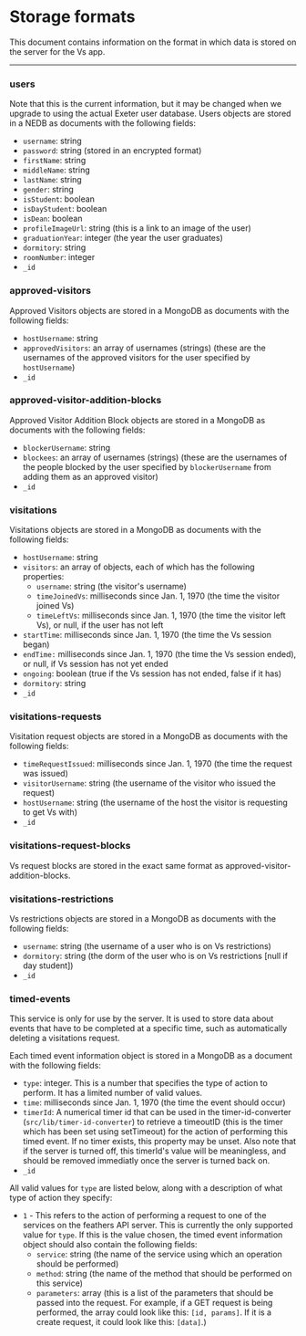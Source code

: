 # Storage formats
This document contains information on the format in which data is stored on the server for the Vs app.

---

### users
Note that this is the current information, but it may be changed when we upgrade to using the actual Exeter user database.
Users objects are stored in a NEDB as documents with the following fields:
* `username`: string
* `password`: string (stored in an encrypted format)
* `firstName`: string
* `middleName`: string
* `lastName`: string
* `gender`: string
* `isStudent`: boolean
* `isDayStudent`: boolean
* `isDean`: boolean
* `profileImageUrl`: string (this is a link to an image of the user)
* `graduationYear`: integer (the year the user graduates)
* `dormitory`: string
* `roomNumber`: integer
* `_id`

### approved-visitors
Approved Visitors objects are stored in a MongoDB as documents with the following fields:
* `hostUsername`: string
* `approvedVisitors`: an array of usernames (strings) (these are the usernames of the approved visitors for the user specified by `hostUsername`)
* `_id`

### approved-visitor-addition-blocks
Approved Visitor Addition Block objects are stored in a MongoDB as documents with the following fields:
* `blockerUsername`: string
* `blockees`: an array of usernames (strings) (these are the usernames of the people blocked by the  user specified by `blockerUsername` from adding them as an approved visitor)
* `_id`

### visitations
Visitations objects are stored in a MongoDB as documents with the following fields:
* `hostUsername`: string
* `visitors`: an array of objects, each of which has the following properties:
  * `username`: string (the visitor's username)
  * `timeJoinedVs`: milliseconds since Jan. 1, 1970 (the time the visitor joined Vs)
  * `timeLeftVs`: milliseconds since Jan. 1, 1970 (the time the visitor left Vs), or null, if the user has not left
* `startTime`: milliseconds since Jan. 1, 1970 (the time the Vs session began)
* `endTime:` milliseconds since Jan. 1, 1970 (the time the Vs session ended), or null, if Vs session has not yet ended
* `ongoing`: boolean (true if the Vs session has not ended, false if it has)
* `dormitory`: string
* `_id`

### visitations-requests
Visitation request objects are stored in a MongoDB as documents with the following fields:
* `timeRequestIssued`: milliseconds since Jan. 1, 1970 (the time the request was issued)
* `visitorUsername`: string (the username of the visitor who issued the request)
* `hostUsername`: string (the username of the host the visitor is requesting to get Vs with)
* `_id`

### visitations-request-blocks
Vs request blocks are stored in the exact same format as approved-visitor-addition-blocks.

### visitations-restrictions
Vs restrictions objects are stored in a MongoDB as documents with the following fields:
* `username`: string (the username of a user who is on Vs restrictions)
* `dormitory`: string (the dorm of the user who is on Vs restrictions [null if day student])
* `_id`

### timed-events
This service is only for use by the server.  It is used to store data about events that have to
be completed at a specific time, such as automatically deleting a visitations request.

Each timed event information object is stored in a MongoDB as a document with the following fields:
* `type`: integer. This is a number that specifies the type of action to perform.  It has a limited number of valid values.
* `time`: milliseconds since Jan. 1, 1970 (the time the event should occur)
* `timerId`: A numerical timer id that can be used in the timer-id-converter (`src/lib/timer-id-converter`) to retrieve a timeoutID (this is the timer which has been set using setTimeout) for the action of performing this timed event. If no timer exists, this property may be unset.  Also note that if the server is turned off, this timerId's value will be meaningless, and should be removed immediatly once the server is turned back on. 
* `_id`

All valid values for `type` are listed below, along with a description of what type of action
they specify:
* `1` - This refers to the action of performing a request to one of the services on the feathers API 
server.  This is currently the only supported value for `type`.  If this is the value chosen, the timed event information object should also contain the following fields:
  * `service`: string (the name of the service using which an operation should be performed)
  * `method`: string (the name of the method that should be performed on this service)
  * `parameters`: array (this is a list of the parameters that should be passed into the request.
    For example, if a GET request is being performed, the array could look like this:
    `[id, params]`. If it is a create request, it could look like this: `[data]`.)

